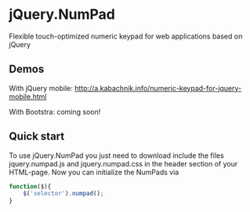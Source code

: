 # jQuery.NumPad
Flexible touch-optimized numeric keypad for web applications based on jQuery

## Demos
With jQuery mobile: http://a.kabachnik.info/numeric-keypad-for-jquery-mobile.html

With Bootstra: coming soon!

## Quick start
To use jQuery.NumPad you just need to download include the files jquery.numpad.js and jquery.numpad.css in the header section of your HTML-page. Now you can initialize the NumPads via

```javascript
function($){
	$('selector').numpad();
}
```